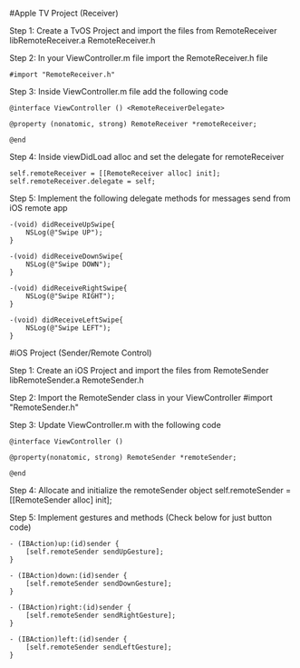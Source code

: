 #Apple TV Project (Receiver)

Step 1: Create a TvOS Project and import the files from RemoteReceiver
    libRemoteReceiver.a
    RemoteReceiver.h

Step 2: In your ViewController.m file import the RemoteReceiver.h file

    #import "RemoteReceiver.h"

Step 3: Inside ViewController.m file add the following code 

    @interface ViewController () <RemoteReceiverDelegate>

    @property (nonatomic, strong) RemoteReceiver *remoteReceiver;

    @end

Step 4: Inside viewDidLoad alloc and set the delegate for remoteReceiver

    self.remoteReceiver = [[RemoteReceiver alloc] init];
    self.remoteReceiver.delegate = self;


Step 5: Implement the following delegate methods for messages send from iOS remote app

    -(void) didReceiveUpSwipe{
        NSLog(@"Swipe UP");
    }

    -(void) didReceiveDownSwipe{
        NSLog(@"Swipe DOWN");
    }

    -(void) didReceiveRightSwipe{
        NSLog(@"Swipe RIGHT");
    }

    -(void) didReceiveLeftSwipe{
        NSLog(@"Swipe LEFT");
    }

#iOS Project (Sender/Remote Control)

Step 1: Create an iOS Project and import the files from RemoteSender
    libRemoteSender.a
    RemoteSender.h

Step 2: Import the RemoteSender class in your ViewController
    #import "RemoteSender.h"

Step 3: Update ViewController.m with the following code

    @interface ViewController ()

    @property(nonatomic, strong) RemoteSender *remoteSender;

    @end

Step 4: Allocate and initialize the remoteSender object
    self.remoteSender = [[RemoteSender alloc] init];

Step 5: Implement gestures and methods (Check below for just button code)

    - (IBAction)up:(id)sender {
        [self.remoteSender sendUpGesture];
    }

    - (IBAction)down:(id)sender {
        [self.remoteSender sendDownGesture];
    }

    - (IBAction)right:(id)sender {
        [self.remoteSender sendRightGesture];
    }

    - (IBAction)left:(id)sender {
        [self.remoteSender sendLeftGesture];
    }

